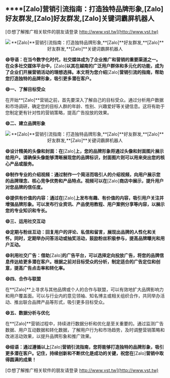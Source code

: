 ## ****[Zalo]**营销引流指南：打造独特品牌形象,**[Zalo]**好友群发,**[Zalo]**好友群发,**[Zalo]**关键词霸屏机器人**

[😍想了解推广相关软件的朋友请登录 http://www.vst.tw](http://www.vst.tw)

 <center><img src="https://vst.tw/MP4/tuiguang/png/1.png" alt="**[Zalo]**营销引流指南：打造独特品牌形象,**[Zalo]**好友群发,**[Zalo]**好友群发,**[Zalo]**关键词霸屏机器人"></center>

**😄导语：在当今数字化时代，社交媒体成为了企业推广和营销的重要渠道之一。在众多社交媒体平台中，**[Zalo]**以其在越南的广泛用户群体和多元化的功能，成为了企业们开展营销活动的理想选择。本文将为您介绍**[Zalo]**营销引流的指南，帮助您打造独特的品牌形象，吸引更多潜在客户。**

**😄一、了解目标受众**

在开始**[Zalo]**营销之前，首先要深入了解自己的目标受众。通过分析用户数据和市场调研，确定您的目标人群的年龄、性别、兴趣爱好等关键信息。这将有助于您制定更有针对性的营销策略，提高广告投放的效果。

**😄二、建立品牌形象**

 <center><img src="https://vst.tw/MP4/tuiguang/png/6.png" alt="**[Zalo]**营销引流指南：打造独特品牌形象,**[Zalo]**好友群发,**[Zalo]**好友群发,**[Zalo]**关键词霸屏机器人"></center>

**😄设计精美的头像和封面：在**[Zalo]**上，您的品牌形象将通过头像和封面图片展示给用户。请确保头像能够清晰展现您的品牌标识，封面图片则可以用来突出您的核心产品或服务。**

**😄制作专业的介绍视频：通过制作一个简洁而吸引人的介绍视频，向用户展示您的品牌理念、核心竞争优势和产品特点。视频可以在**[Zalo]**商店中展示，提升用户对您品牌的信任度。**

**😄提供有价值的内容：通过在**[Zalo]**上发布有趣、有价值的内容，吸引用户关注并增强品牌形象。可以发布行业资讯、产品使用教程、用户案例分享等内容，以展示您的专业知识和专长。**

**😄三、运用社交互动**

**😄定期与粉丝互动：回复用户的评论、私信和留言，展现出品牌的人性化和关怀。同时，定期举办问答活动或抽奖活动，鼓励粉丝积极参与，提高品牌曝光和用户互动。**

**😄利用社交广告：借助**[Zalo]**的广告平台，可以选择定向投放广告，将您的品牌信息传达给更多潜在客户。根据之前对目标受众的分析，制定适合的广告定位和创意，提高广告点击率和转化率。**

**😄四、合作与联盟**

在**[Zalo]**上寻求与其他品牌或个人的合作与联盟，可以有效地扩大品牌影响力和用户覆盖面。可以与行业内的意见领袖、知名博主或相关组织合作，共同举办活动、推出联合品牌产品等形式，吸引更多目标受众。

**😄五、数据分析与优化**

在**[Zalo]**营销过程中，持续进行数据分析和优化是至关重要的。通过监测广告数据、用户互动数据和转化数据，了解用户行为和市场趋势，及时调整营销策略和改进活动效果，以提升品牌形象和推广效果。

**😄结语：通过遵循以上**[Zalo]**营销引流指南，您将能够打造独特的品牌形象，吸引更多潜在客户。记住，持续创新和不断优化是成功的关键，祝您在**[Zalo]**营销中取得圆满的成果！**

[😍想了解推广相关软件的朋友请登录 http://www.vst.tw](http://www.vst.tw)



